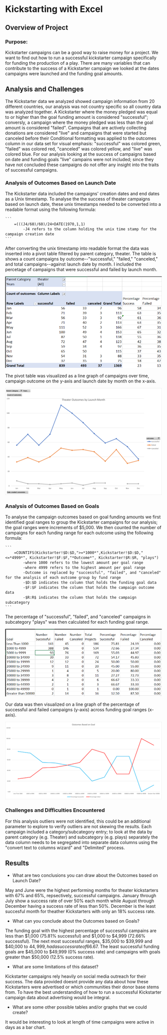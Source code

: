 # Kickstarting with Excel

## Overview of Project

### Purpose:

Kickstarter campaigns can be a good way to raise money for a project. We want to find out how to run a successful kickstarter campaign specifically for funding the production of a play. There are many variables that can contribute to the success of a Kickstarter campaign we looked at the dates campaigns were launched and the funding goal amounts. 

## Analysis and Challenges

The Kickstarter data we analyzed showed campaign information from 20 different countries, our analysis was not country specific so all country data was analyzed together. A Kickstarter where the money pledged was equal to or higher than the goal funding amount is considered "successful"; conversly, a campaign where the money pledged was less than the goal amount is considered "failed". Campaigns that are actively collecting donations are considered "live" and campaigns that were started but canceled before their Conditional formatting was applied to the outcomes column in our data set for visual emphasis: "successful" was colored green, "failed" was colored red, "canceled" was colored yellow, and "live" was colored blue. For our analysis looking at the success of campaigns based on date and funding goals "live" campains were not included; since they have not concluded these campaigns do not offer any insight into the traits of successful campaigns. 

### Analysis of Outcomes Based on Launch Date

The Kickstarter data included the campaigns' creation dates and end dates as a Unix timestamp. To analyse the the success of theater campaigns based on launch date, these unix  timestamps needed to be converted into a readable format using the following formula:

````
```
	=(((J4/60)/60)/24+DATE(1970,1,1)
		-J4 refers to the column holding the unix time stamp for the campaign creation date
```
````

After converting the unix timestamp into readable format the data was inserted into a pivot table filtered by parent category, theater. The table is shows a count campaigns by outcome--"successful," "failed," "canceled," and total campaigns--against launch date by month. I included the percetage of campaigns that were successful and failed by launch month.

![Theater_Outcomes_vs_Launch_Pivot_Table](https://github.com/lmobashe/FirstModule/blob/main/Resources/Theater_Outcomes_vs_Launch_Pivot_Table.png)

The pivot table was visualized as a line graph of campaigns over time, campaign outcome on the y-axis and launch date by month on the x-axis. 

![Theater_Outcomes_vs_Launch](https://github.com/lmobashe/FirstModule/blob/main/Resources/Theater_Outcomes_vs_Launch.png)


### Analysis of Outcomes Based on Goals

To analyse the campaign outcomes based on goal funding amounts we first identified goal ranges to group the Kickstarter campaigns for our analysis; the goal ranges were increments of $5,000. We then counted the number of campaigns for each funding range for each outcome using the following formula:

````
```
	=COUNTIFS(Kickstarter!$D:$D,">=*1000*",Kickstarter!$D:$D,"<=*4999*", Kickstarter!$F:$F,"*Outcome*", Kickstarter!$R:$R, "plays")
		-where 1000 refers to the lowest amount per goal range
		-where 4999 refers to the highest amount per goal range
		-Outcome is replaced by "successful", "failed", and "canceled" for the analysis of each outcome group by fund range
		-$D:$D indicates the column that holds the funding goal data
		-$F:$F indicates the column that holds the campaign outcome data
		-$R:R$ indicates the column that holds the campaign subcategory
```
````

The percentage of "successful", "failed", and "canceled" campaigns in subcategory "plays" was then calculated for each funding goal range. 

![Outcomes_vs_Goals_Table](https://github.com/lmobashe/FirstModule/blob/main/Resources/Outcomes_vs_Goals_Table.png)

Our data was then visualized on a line graph of the percentage of successful and failed campaigns (y-axis) across funding goal ranges (x-axis).

![Outcomes_vs_Goals](https://github.com/lmobashe/FirstModule/blob/main/Resources/Outcomes_vs_Goals.png)

### Challenges and Difficulties Encountered

For this analysis outliers were not identified, this could be an additional parameter to explore to verify outliers are not skewing the results. Each campaign included a category/subcategory  entry; to look at the data by parent category (e.g. Theater) and subcategory (e.g. plays) separately the data column needs to be segregated into separate data columns using the "convert text to columns wizard" and "Delimited" process.

## Results

- What are two conclusions you can draw about the Outcomes based on Launch Date?

May and June were the highest performing months for theater kickstarters with 67% and 65%, repsectively, successful campaigns. January through July  show a success rate of over 50% each month while August through December having a success rate of less than 50%. December is the least succesful month for theather Kickstarters with only an 18% success rate.

- What can you conclude about the Outcomes based on Goals?

The funding goal with the highest percentage of successful campains are less than $1,000 (75.81% successful) and $1,000 to $4,999 (72.66% successful). The next most successful ranges, $35,000 to $39,999 and $40,000 to $44,999, had a success rate of 66.67$. The least successful funding goals are $45,000 to $49,999 (0% success rate) and campaigns with goals greater than $50,000 (12.5% success rate).

- What are some limitations of this dataset?

Kickstarter campaigns rely heavily on social media outreach for their success. The data provided doesnt provide any data about how these Kickstarters were advertised or which communities their donor base stems from. To have the best understanding of how to run a successful Kickstarter campaign data about advertising would be integral.

- What are some other possible tables and/or graphs that we could create?

It would be interesting to look at length of time campaigns were active in days as a bar chart.